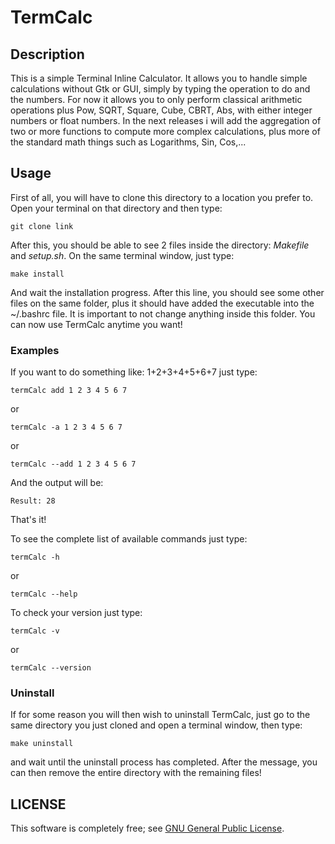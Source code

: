 # TermCalc 

## Description
This is a simple Terminal Inline Calculator. It allows you to handle simple calculations without Gtk or GUI, simply by typing the operation to do and the numbers. For now it allows you to only perform classical arithmetic operations plus Pow, SQRT, Square, Cube, CBRT, Abs, with either integer numbers or float numbers. In the next releases i will add the aggregation of two or more functions to compute more complex calculations, plus more of the standard math things such as Logarithms, Sin, Cos,...

## Usage
First of all, you will have to clone this directory to a location you prefer to. Open your terminal on that directory and then type:
~~~
git clone link
~~~

After this, you should be able to see 2 files inside the directory: <i>Makefile</i> and <i>setup.sh</i>. On the same terminal window, just type:
```
make install
```
And wait the installation progress. After this line, you should see some other files on the same folder, plus it should have added the executable into the ~/.bashrc file. It is important to not change anything inside this folder.
You can now use TermCalc anytime you want!

### Examples

If you want to do something like: 1+2+3+4+5+6+7 just type:
~~~
termCalc add 1 2 3 4 5 6 7
~~~
or
~~~
termCalc -a 1 2 3 4 5 6 7
~~~
or
~~~
termCalc --add 1 2 3 4 5 6 7
~~~

And the output will be:
```
Result: 28
```
That's it!

To see the complete list of available commands just type:
~~~
termCalc -h
~~~
or
~~~
termCalc --help
~~~
To check your version just type:
~~~
termCalc -v
~~~
or
~~~
termCalc --version
~~~

### Uninstall
If for some reason you will then wish to uninstall TermCalc, just go to the same directory you just cloned and open a terminal window, then type:
~~~
make uninstall
~~~
and wait until the uninstall process has completed. After the message, you can then remove the entire directory with the remaining files!

## LICENSE
This software is completely free; see <a href="LICENSE">GNU General Public License</a>.